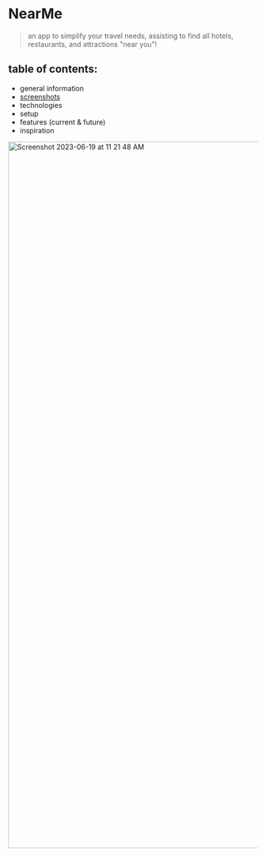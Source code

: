 # NearMe

> an app to simplify your travel needs, assisting to find all hotels, restaurants, and attractions "near you"! 

## table of contents:
- general information
- [screenshots](https://imgur.com/a/z0fOz0D)
- technologies
- setup
- features (current & future)
- inspiration
  
<img width="1425" alt="Screenshot 2023-06-19 at 11 21 48 AM" src="https://github.com/jaifkay/near-me/assets/117542623/ed99d8f4-8606-4a83-92d6-cda5dc91af75">
